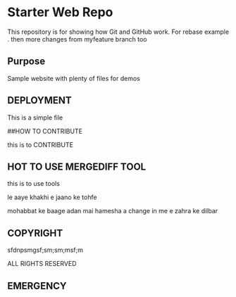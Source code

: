 # Starter Web Repo

This repository is for showing how Git and GitHub work. For rebase example .  then more changes from myfeature branch too 

## Purpose

Sample website with plenty of files for demos

## DEPLOYMENT
This is a simple file

##HOW TO CONTRIBUTE

this is to CONTRIBUTE
## HOT TO USE MERGEDIFF TOOL

this is to use tools 


le aaye khakhi e jaano ke tohfe


mohabbat ke baage adan mai hamesha 
a change in me 
e zahra ke dilbar

## COPYRIGHT 
sfdnpsmgsf;sm;sm;msf;m

ALL RIGHTS RESERVED
## EMERGENCY